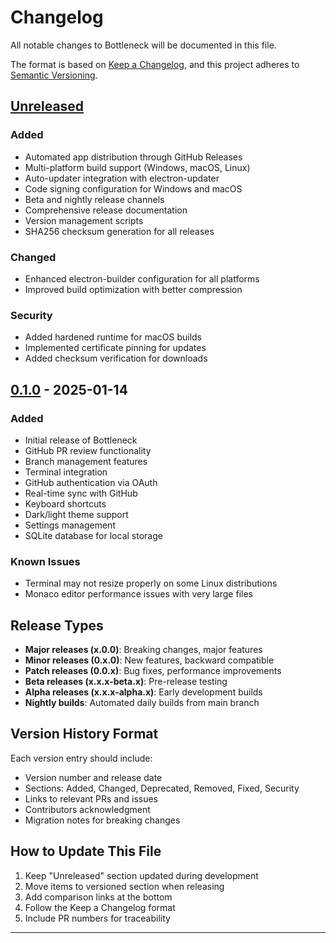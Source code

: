 # Changelog

All notable changes to Bottleneck will be documented in this file.

The format is based on [Keep a Changelog](https://keepachangelog.com/en/1.0.0/),
and this project adheres to [Semantic Versioning](https://semver.org/spec/v2.0.0.html).

## [Unreleased]

### Added
- Automated app distribution through GitHub Releases
- Multi-platform build support (Windows, macOS, Linux)
- Auto-updater integration with electron-updater
- Code signing configuration for Windows and macOS
- Beta and nightly release channels
- Comprehensive release documentation
- Version management scripts
- SHA256 checksum generation for all releases

### Changed
- Enhanced electron-builder configuration for all platforms
- Improved build optimization with better compression

### Security
- Added hardened runtime for macOS builds
- Implemented certificate pinning for updates
- Added checksum verification for downloads

## [0.1.0] - 2025-01-14

### Added
- Initial release of Bottleneck
- GitHub PR review functionality
- Branch management features
- Terminal integration
- GitHub authentication via OAuth
- Real-time sync with GitHub
- Keyboard shortcuts
- Dark/light theme support
- Settings management
- SQLite database for local storage

### Known Issues
- Terminal may not resize properly on some Linux distributions
- Monaco editor performance issues with very large files

## Release Types

- **Major releases (x.0.0)**: Breaking changes, major features
- **Minor releases (0.x.0)**: New features, backward compatible
- **Patch releases (0.0.x)**: Bug fixes, performance improvements
- **Beta releases (x.x.x-beta.x)**: Pre-release testing
- **Alpha releases (x.x.x-alpha.x)**: Early development builds
- **Nightly builds**: Automated daily builds from main branch

## Version History Format

Each version entry should include:
- Version number and release date
- Sections: Added, Changed, Deprecated, Removed, Fixed, Security
- Links to relevant PRs and issues
- Contributors acknowledgment
- Migration notes for breaking changes

## How to Update This File

1. Keep "Unreleased" section updated during development
2. Move items to versioned section when releasing
3. Add comparison links at the bottom
4. Follow the Keep a Changelog format
5. Include PR numbers for traceability

---

[Unreleased]: https://github.com/[owner]/bottleneck/compare/v0.1.0...HEAD
[0.1.0]: https://github.com/[owner]/bottleneck/releases/tag/v0.1.0